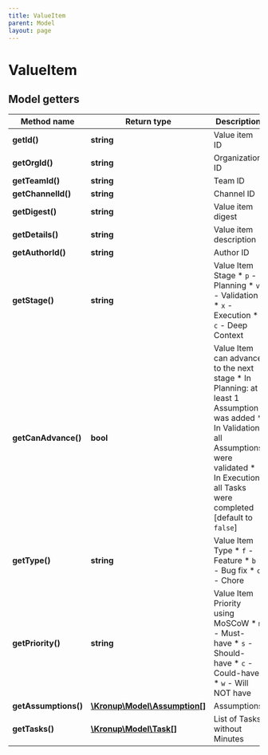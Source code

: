 ```yaml
---
title: ValueItem
parent: Model
layout: page
---
```


# ValueItem

## Model getters

Method name | Return type | Description
------------ | ------------- | -------------
**getId()** | **string** | Value item ID
**getOrgId()** | **string** | Organization ID
**getTeamId()** | **string** | Team ID
**getChannelId()** | **string** | Channel ID
**getDigest()** | **string** | Value item digest
**getDetails()** | **string** | Value item description
**getAuthorId()** | **string** | Author ID
**getStage()** | **string** | Value Item Stage    * `p` - Planning   * `v` - Validation   * `x` - Execution   * `c` - Deep Context
**getCanAdvance()** | **bool** | Value Item can advance to the next stage   * In Planning: at least 1 Assumption was added   * In Validation: all Assumptions were validated   * In Execution: all Tasks were completed [default to `false`]
**getType()** | **string** | Value Item Type    * `f` - Feature   * `b` - Bug fix   * `c` - Chore
**getPriority()** | **string** | Value Item Priority using MoSCoW    * `m` - Must-have   * `s` - Should-have   * `c` - Could-have   * `w` - Will NOT have
**getAssumptions()** | [**\Kronup\Model\Assumption[]**](../Assumption) | Assumptions
**getTasks()** | [**\Kronup\Model\Task[]**](../Task) | List of Tasks without Minutes

